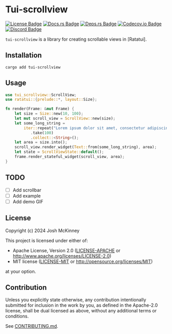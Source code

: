<!-- cargo-rdme start -->

# Tui-scrollview

[![License Badge]](#license) [![Docs.rs Badge]][API Docs] [![Deps.rs Badge]][Dependencies]
[![Codecov.io Badge]][Coverage] [![Discord Badge]][Ratatui Discord]

`tui-scrollview` is a library for creating scrollable views in [Ratatui].

## Installation

```shell
cargo add tui-scrollview
```

## Usage

```rust
use tui_scrollview::ScrollView;
use ratatui::{prelude::*, layout::Size};

fn render(Frame: &mut Frame) {
    let size = Size::new(10, 100);
    let mut scroll_view = ScrollView::new(size);
    let some_long_string =
        iter::repeat("Lorem ipsum dolor sit amet, consectetur adipiscing elit.\n")
           .take(100)
           .collect::<String>();
    let area = size.into();
    scroll_view.render_widget(Text::from(some_long_string), area);
    let state = ScrollViewState::default();
    frame.render_stateful_widget(scroll_view, area);
}
```

[License Badge]: https://img.shields.io/crates/l/tui-scrollview?style=for-the-badge
[Docs.rs Badge]: https://img.shields.io/docsrs/tui-scrollview?logo=rust&style=for-the-badge
[Deps.rs Badge]: https://deps.rs/repo/github/joshka/tui-scrollview/status.svg?style=for-the-badge
[Codecov.io Badge]: https://img.shields.io/codecov/c/github/joshka/tui-scrollview?logo=codecov&style=for-the-badge&token=BAQ8SOKEST
[Discord Badge]: https://img.shields.io/discord/1070692720437383208?label=ratatui+discord&logo=discord&style=for-the-badge

[API Docs]: https://docs.rs/crate/tui-scrollview/
[Dependencies]: https://deps.rs/repo/github/joshka/tui-scrollview
[Coverage]: https://app.codecov.io/gh/joshka/tui-scrollview
[Ratatui Discord]: https://discord.gg/pMCEU9hNEj

<!-- cargo-rdme end -->

## TODO

- [ ] Add scrollbar
- [ ] Add example
- [ ] Add demo GIF

## License

Copyright (c) 2024 Josh McKinney

This project is licensed under either of:

- Apache License, Version 2.0 ([LICENSE-APACHE](LICENSE-APACHE) or
  <http://www.apache.org/licenses/LICENSE-2.0>)
- MIT license ([LICENSE-MIT](LICENSE-MIT) or <http://opensource.org/licenses/MIT>)

at your option.

## Contribution

Unless you explicitly state otherwise, any contribution intentionally submitted for inclusion in the
work by you, as defined in the Apache-2.0 license, shall be dual licensed as above, without any
additional terms or conditions.

See [CONTRIBUTING.md](CONTRIBUTING.md).

